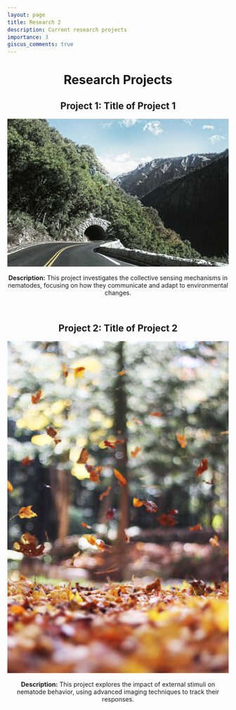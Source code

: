 ```yaml
---
layout: page
title: Research 2
description: Current research projects
importance: 3
giscus_comments: true
---
```


<div style="text-align: center;">

# Research Projects

## Project 1: Title of Project 1
![Project 1 Image](assets/img/1.jpg)

**Description:** This project investigates the collective sensing mechanisms in nematodes, focusing on how they communicate and adapt to environmental changes.

<br>

## Project 2: Title of Project 2
![Project 2 Image](assets/img/2.jpg)

**Description:** This project explores the impact of external stimuli on nematode behavior, using advanced imaging techniques to track their responses.

</div>